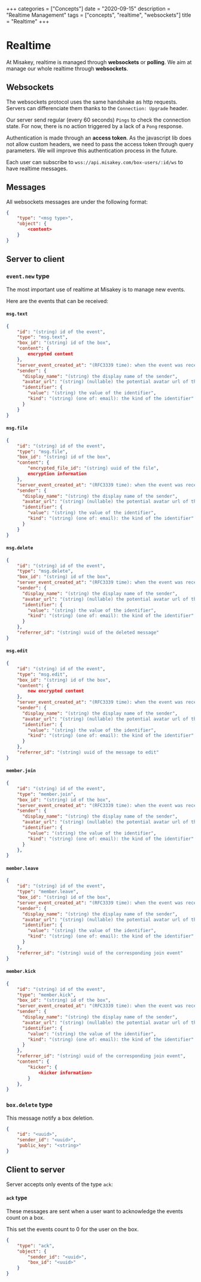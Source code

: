 +++
categories = ["Concepts"]
date = "2020-09-15"
description = "Realtime Management"
tags = ["concepts", "realtime", "websockets"]
title = "Realtime"
+++

# Realtime

At Misakey, realtime is managed through **websockets** or **polling**.
We aim at manage our whole realtime through **websockets**.

## Websockets

The websockets protocol uses the same handshake as http requests.
Servers can differenciate them thanks to the `Connection: Upgrade` header.

Our server send regular (every 60 seconds) `Pings` to check the connection state.
For now, there is no action triggered by a lack of a `Pong` response.

Authentication is made through an **access token**. 
As the javascript lib does not allow custom headers, we need to
pass the access token through query parameters.
We will improve this authentication process in the future.

Each user can subscribe to `wss://api.misakey.com/box-users/:id/ws` to have realtime messages.

## Messages

All websockets messages are under the following format:

```json
{
    "type": "<msg type>",
    "object": {
        <content>
    }
}
```

## Server to client

### `event.new` type

The most important use of realtime at Misakey is to manage new events.

Here are the events that can be received:

#### `msg.text`

```json
{
    "id": "(string) id of the event",
    "type": "msg.text",
    "box_id": "(string) id of the box",
    "content": {
        encrypted content
    },
    "server_event_created_at": "(RFC3339 time): when the event was received by the server",
    "sender": {
      "display_name": "(string) the display name of the sender",
      "avatar_url": "(string) (nullable) the potential avatar url of the sender",
      "identifier": {
        "value": "(string) the value of the identifier",
        "kind": "(string) (one of: email): the kind of the identifier"
      }
    }
}
```

#### `msg.file`

```json
{
    "id": "(string) id of the event",
    "type": "msg.file",
    "box_id": "(string) id of the box",
    "content": {
        "encrypted_file_id": "(string) uuid of the file",
        encryption information
    },
    "server_event_created_at": "(RFC3339 time): when the event was received by the server",
    "sender": {
      "display_name": "(string) the display name of the sender",
      "avatar_url": "(string) (nullable) the potential avatar url of the sender",
      "identifier": {
        "value": "(string) the value of the identifier",
        "kind": "(string) (one of: email): the kind of the identifier"
      }
    }
}
```

#### `msg.delete`

```json
{
    "id": "(string) id of the event",
    "type": "msg.delete",
    "box_id": "(string) id of the box",
    "server_event_created_at": "(RFC3339 time): when the event was received by the server",
    "sender": {
      "display_name": "(string) the display name of the sender",
      "avatar_url": "(string) (nullable) the potential avatar url of the sender",
      "identifier": {
        "value": "(string) the value of the identifier",
        "kind": "(string) (one of: email): the kind of the identifier"
      }
    },
    "referrer_id": "(string) uuid of the deleted message"
}
```
#### `msg.edit`

```json
{
    "id": "(string) id of the event",
    "type": "msg.edit",
    "box_id": "(string) id of the box",
    "content": {
        new encrypted content
    },
    "server_event_created_at": "(RFC3339 time): when the event was received by the server",
    "sender": {
      "display_name": "(string) the display name of the sender",
      "avatar_url": "(string) (nullable) the potential avatar url of the sender",
      "identifier": {
        "value": "(string) the value of the identifier",
        "kind": "(string) (one of: email): the kind of the identifier"
      }
    },
    "referrer_id": "(string) uuid of the message to edit"
}
```

#### `member.join`

```json
{
    "id": "(string) id of the event",
    "type": "member.join",
    "box_id": "(string) id of the box",
    "server_event_created_at": "(RFC3339 time): when the event was received by the server",
    "sender": {
      "display_name": "(string) the display name of the sender",
      "avatar_url": "(string) (nullable) the potential avatar url of the sender",
      "identifier": {
        "value": "(string) the value of the identifier",
        "kind": "(string) (one of: email): the kind of the identifier"
      }
    },
}
```

#### `member.leave`

```json
{
    "id": "(string) id of the event",
    "type": "member.leave",
    "box_id": "(string) id of the box",
    "server_event_created_at": "(RFC3339 time): when the event was received by the server",
    "sender": {
      "display_name": "(string) the display name of the sender",
      "avatar_url": "(string) (nullable) the potential avatar url of the sender",
      "identifier": {
        "value": "(string) the value of the identifier",
        "kind": "(string) (one of: email): the kind of the identifier"
      }
    },
    "referrer_id": "(string) uuid of the corresponding join event"
}
```

#### `member.kick`

```json
{
    "id": "(string) id of the event",
    "type": "member.kick",
    "box_id": "(string) id of the box",
    "server_event_created_at": "(RFC3339 time): when the event was received by the server",
    "sender": {
      "display_name": "(string) the display name of the sender",
      "avatar_url": "(string) (nullable) the potential avatar url of the sender",
      "identifier": {
        "value": "(string) the value of the identifier",
        "kind": "(string) (one of: email): the kind of the identifier"
      }
    },
    "referrer_id": "(string) uuid of the corresponding join event",
    "content": {
        "kicker": {
            <kicker information>
        }
    },
}
```

### `box.delete` type


This message notify a box deletion.

```json
{
    "id": "<uuid>",
    "sender_id": "<uuid>",
    "public_key": "<string>"
}
```

## Client to server

Server accepts only events of the type `ack`:

#### `ack` type

These messages are sent when a user want to acknowledge the events count on a box.

This set the events count to 0 for the user on the box.

```json
{
    "type": "ack",
    "object": {
        "sender_id": "<uuid>",
        "box_id": "<uuid>"
    }
}
```
